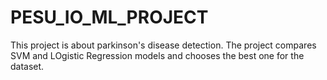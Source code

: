 # PESU_IO_ML_PROJECT
This project is about parkinson's disease detection.
The project compares SVM and LOgistic Regression models and chooses the best one for the dataset.
